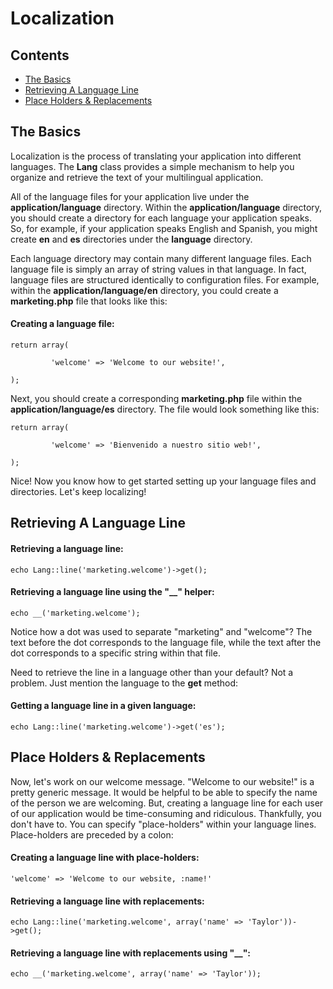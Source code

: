 # Localization

## Contents

- [The Basics](#the-basics)
- [Retrieving A Language Line](#get)
- [Place Holders & Replacements](#replace)

<a name="the-basics"></a>
## The Basics

Localization is the process of translating your application into different languages. The **Lang** class provides a simple mechanism to help you organize and retrieve the text of your multilingual application.

All of the language files for your application live under the **application/language** directory. Within the **application/language** directory, you should create a directory for each language your application speaks. So, for example, if your application speaks English and Spanish, you might create **en** and **es** directories under the **language** directory.

Each language directory may contain many different language files. Each language file is simply an array of string values in that language. In fact, language files are structured identically to configuration files. For example, within the **application/language/en** directory, you could create a **marketing.php** file that looks like this:

#### Creating a language file:

	return array(

			 'welcome' => 'Welcome to our website!',

	);

Next, you should create a corresponding **marketing.php** file within the **application/language/es** directory. The file would look something like this:

	return array(

			 'welcome' => 'Bienvenido a nuestro sitio web!',

	);

Nice! Now you know how to get started setting up your language files and directories. Let's keep localizing!

<a name="get"></a>
## Retrieving A Language Line

#### Retrieving a language line:

	echo Lang::line('marketing.welcome')->get();

#### Retrieving a language line using the "__" helper:

	echo __('marketing.welcome');

Notice how a dot was used to separate "marketing" and "welcome"? The text before the dot corresponds to the language file, while the text after the dot corresponds to a specific string within that file.

Need to retrieve the line in a language other than your default? Not a problem. Just mention the language to the **get** method:

#### Getting a language line in a given language:

	echo Lang::line('marketing.welcome')->get('es');

<a name="replace"></a>
## Place Holders & Replacements

Now, let's work on our welcome message. "Welcome to our website!" is a pretty generic message. It would be helpful to be able to specify the name of the person we are welcoming. But, creating a language line for each user of our application would be time-consuming and ridiculous. Thankfully, you don't have to. You can specify "place-holders" within your language lines. Place-holders are preceded by a colon:

#### Creating a language line with place-holders:

	'welcome' => 'Welcome to our website, :name!'

#### Retrieving a language line with replacements:

	echo Lang::line('marketing.welcome', array('name' => 'Taylor'))->get();

#### Retrieving a language line with replacements using "__":

	echo __('marketing.welcome', array('name' => 'Taylor'));
